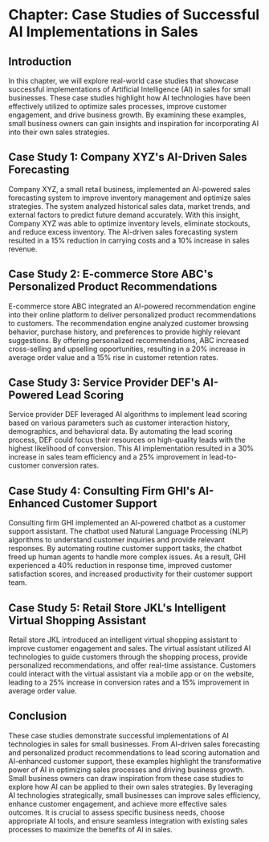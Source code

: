 Chapter: Case Studies of Successful AI Implementations in Sales
===============================================================

Introduction
------------

In this chapter, we will explore real-world case studies that showcase successful implementations of Artificial Intelligence (AI) in sales for small businesses. These case studies highlight how AI technologies have been effectively utilized to optimize sales processes, improve customer engagement, and drive business growth. By examining these examples, small business owners can gain insights and inspiration for incorporating AI into their own sales strategies.

Case Study 1: Company XYZ's AI-Driven Sales Forecasting
-------------------------------------------------------

Company XYZ, a small retail business, implemented an AI-powered sales forecasting system to improve inventory management and optimize sales strategies. The system analyzed historical sales data, market trends, and external factors to predict future demand accurately. With this insight, Company XYZ was able to optimize inventory levels, eliminate stockouts, and reduce excess inventory. The AI-driven sales forecasting system resulted in a 15% reduction in carrying costs and a 10% increase in sales revenue.

Case Study 2: E-commerce Store ABC's Personalized Product Recommendations
-------------------------------------------------------------------------

E-commerce store ABC integrated an AI-powered recommendation engine into their online platform to deliver personalized product recommendations to customers. The recommendation engine analyzed customer browsing behavior, purchase history, and preferences to provide highly relevant suggestions. By offering personalized recommendations, ABC increased cross-selling and upselling opportunities, resulting in a 20% increase in average order value and a 15% rise in customer retention rates.

Case Study 3: Service Provider DEF's AI-Powered Lead Scoring
------------------------------------------------------------

Service provider DEF leveraged AI algorithms to implement lead scoring based on various parameters such as customer interaction history, demographics, and behavioral data. By automating the lead scoring process, DEF could focus their resources on high-quality leads with the highest likelihood of conversion. This AI implementation resulted in a 30% increase in sales team efficiency and a 25% improvement in lead-to-customer conversion rates.

Case Study 4: Consulting Firm GHI's AI-Enhanced Customer Support
----------------------------------------------------------------

Consulting firm GHI implemented an AI-powered chatbot as a customer support assistant. The chatbot used Natural Language Processing (NLP) algorithms to understand customer inquiries and provide relevant responses. By automating routine customer support tasks, the chatbot freed up human agents to handle more complex issues. As a result, GHI experienced a 40% reduction in response time, improved customer satisfaction scores, and increased productivity for their customer support team.

Case Study 5: Retail Store JKL's Intelligent Virtual Shopping Assistant
-----------------------------------------------------------------------

Retail store JKL introduced an intelligent virtual shopping assistant to improve customer engagement and sales. The virtual assistant utilized AI technologies to guide customers through the shopping process, provide personalized recommendations, and offer real-time assistance. Customers could interact with the virtual assistant via a mobile app or on the website, leading to a 25% increase in conversion rates and a 15% improvement in average order value.

Conclusion
----------

These case studies demonstrate successful implementations of AI technologies in sales for small businesses. From AI-driven sales forecasting and personalized product recommendations to lead scoring automation and AI-enhanced customer support, these examples highlight the transformative power of AI in optimizing sales processes and driving business growth. Small business owners can draw inspiration from these case studies to explore how AI can be applied to their own sales strategies. By leveraging AI technologies strategically, small businesses can improve sales efficiency, enhance customer engagement, and achieve more effective sales outcomes. It is crucial to assess specific business needs, choose appropriate AI tools, and ensure seamless integration with existing sales processes to maximize the benefits of AI in sales.
